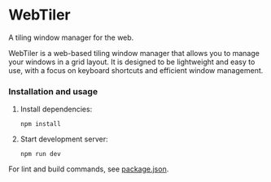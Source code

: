 # WebTiler

A tiling window manager for the web.

WebTiler is a web-based tiling window manager that allows you to manage your windows in a grid layout. It is designed to be lightweight and easy to use, with a focus on keyboard shortcuts and efficient window management.

### Installation and usage

1. Install dependencies:

   ```
   npm install
   ```

2. Start development server:

   ```
   npm run dev
   ```

For lint and build commands, see [package.json](./package.json).

